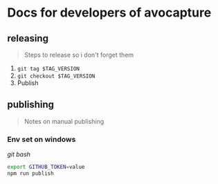 # Docs for developers of avocapture

## releasing

> Steps to release so i don't forget them

1. `git tag $TAG_VERSION`
2. `git checkout $TAG_VERSION`
3. Publish

## publishing

> Notes on manual publishing

### Env set on windows

_git bash_
```bash
export GITHUB_TOKEN=value
npm run publish
```
